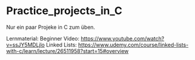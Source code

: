# Practice_projects_in_C
Nur ein paar Projeke in C zum üben.

Lernmaterial:
Beginner Video: https://www.youtube.com/watch?v=ssJY5MDLjlo
Linked Lists: https://www.udemy.com/course/linked-lists-with-c/learn/lecture/26511958?start=15#overview
